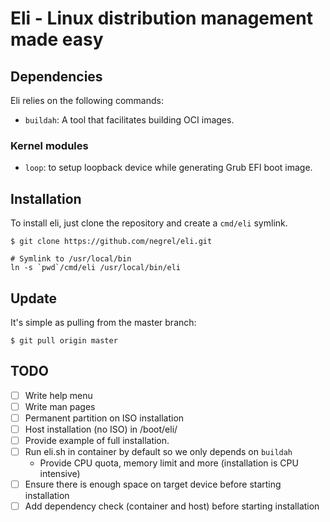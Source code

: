 # Eli - Linux distribution management made easy

## Dependencies

Eli relies on the following commands:
- `buildah`: A tool that facilitates building OCI images.

### Kernel modules

- `loop`: to setup loopback device while generating Grub EFI boot image.

## Installation

To install eli, just clone the repository and create a `cmd/eli` symlink.

```shell
$ git clone https://github.com/negrel/eli.git

# Symlink to /usr/local/bin
ln -s `pwd`/cmd/eli /usr/local/bin/eli
```

## Update

It's simple as pulling from the master branch:

```shell
$ git pull origin master
```

## TODO

- [ ] Write help menu
- [ ] Write man pages
- [ ] Permanent partition on ISO installation
- [ ] Host installation (no ISO) in /boot/eli/<image>
- [ ] Provide example of full installation.
- [ ] Run eli.sh in container by default so we only depends on `buildah`
  - Provide CPU quota, memory limit and more (installation is CPU intensive)
- [ ] Ensure there is enough space on target device before starting installation
- [ ] Add dependency check (container and host) before starting installation